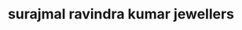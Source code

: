 ---
title: "surajmal ravindra kumar jewellers"
url: /jaipur/surajmal-ravindra-kumar-jewellers/
shop: Schmuck
---